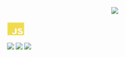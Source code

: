 
<div align="center">
  <a href="https://github.com/enzomaragno">
  <img height="180em" src="https://github-readme-stats.vercel.app/api/top-langs/?username=enzomaragno&layout=compact&langs_count=7&theme=dark"/>
</div>
  <div style="display: inline_block"><br>
 <img align="center" alt="Rafa-Js" height="30" width="40"  src="https://raw.githubusercontent.com/devicons/devicon/master/icons/javascript/javascript-plain.svg"> 
  
 
</div>
  
  </div>
<br>
  
  
  <div> 
  <a href="https://www.youtube.com/channel/UCqu7_Q11hFDkvqKLXsUVbhQ" target="_blank"><img src="https://img.shields.io/badge/YouTube-FF0000?style=for-the-badge&logo=youtube&logoColor=white" target="_blank"></a>
  <a href="https://www.instagram.com/enzo.maragno/" target="_blank"><img src="https://img.shields.io/badge/-Instagram-%23E4405F?style=for-the-badge&logo=instagram&logoColor=white" target="_blank"></a>
 	<a href="https://www.twitch.tv/maragno__" target="_blank"><img src="https://img.shields.io/badge/Twitch-9146FF?style=for-the-badge&logo=twitch&logoColor=white" target="_blank"></a>
 
</div>

